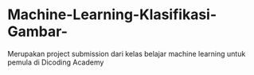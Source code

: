 # Machine-Learning-Klasifikasi-Gambar-
Merupakan project submission dari kelas belajar machine learning untuk pemula di Dicoding Academy
